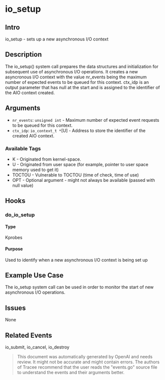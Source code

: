 
# io_setup

## Intro

io_setup - sets up a new asynchronous I/O context

## Description

The io_setup() system call prepares the data structures and initialization for subsequent use of asynchronous I/O operations. It creates a new asyncronous I/O context with the value nr_events being the maximum number of expected events to be queued for this context. ctx_idp is an output parameter that has null at the start and is assigned to the identifier of the AIO context created.

## Arguments

* `nr_events`: `unsigned int` - Maximum number of expected event requests to be queued for this context.
* `ctx_idp`: `io_context_t *`[U] - Address to store the identifier of the created AIO context.

### Available Tags

* K - Originated from kernel-space.
* U - Originated from user space (for example, pointer to user space memory used to get it)
* TOCTOU - Vulnerable to TOCTOU (time of check, time of use)
* OPT - Optional argument - might not always be available (passed with null value)

## Hooks

### do_io_setup

#### Type
Kprobes 

#### Purpose
Used to identify when a new asynchronous I/O context is being set up

## Example Use Case

The io_setup system call can be used in order to monitor the start of new asynchronous I/O operations.

## Issues

None

## Related Events

io_submit, io_cancel, io_destroy

> This document was automatically generated by OpenAI and needs review. It might
> not be accurate and might contain errors. The authors of Tracee recommend that
> the user reads the "events.go" source file to understand the events and their
> arguments better.
